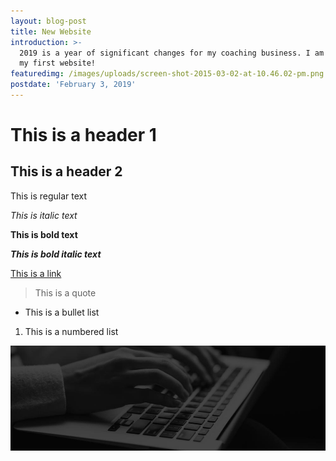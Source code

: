 ```yaml
---
layout: blog-post
title: New Website
introduction: >-
  2019 is a year of significant changes for my coaching business. I am launching
  my first website!
featuredimg: /images/uploads/screen-shot-2015-03-02-at-10.46.02-pm.png
postdate: 'February 3, 2019'
---
```

# This is a header 1

## This is a header 2

This is regular text

_This is italic text_

**This is bold text**

_**This is bold italic text**_

[This is a link](aaspagnuolo.ca)

> This is a quote

* This is a bullet list

1. This is a numbered list

![Keyboard](/images/uploads/blog-cover.jpg)
